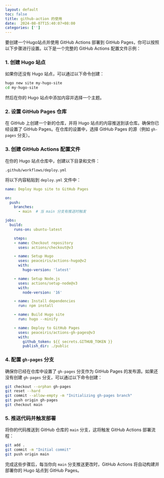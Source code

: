 ```yaml
---
layout: default
toc: false
title: github-action 的使用
date:  2024-08-07T15:40:07+08:00
categories: ['']
---
```


要创建一个Hugo站点并使用 GitHub Actions 部署到 GitHub Pages，你可以按照以下步骤进行设置。以下是一个完整的 GitHub Actions 配置文件示例：

### 1. 创建 Hugo 站点

如果你还没有 Hugo 站点，可以通过以下命令创建：

```bash
hugo new site my-hugo-site
cd my-hugo-site
```

然后在你的 Hugo 站点中添加内容并选择一个主题。

### 2. 设置 GitHub Pages 仓库

在 GitHub 上创建一个新的仓库，并将 Hugo 站点的内容推送到该仓库。确保你已经设置了 GitHub Pages。在仓库的设置中，选择 GitHub Pages 的源（例如 `gh-pages` 分支）。

### 3. 创建 GitHub Actions 配置文件

在你的 Hugo 站点仓库中，创建以下目录和文件：

```
.github/workflows/deploy.yml
```

将以下内容粘贴到 `deploy.yml` 文件中：

```yaml
name: Deploy Hugo site to GitHub Pages

on:
  push:
    branches:
      - main  # 当 main 分支有推送时触发

jobs:
  build:
    runs-on: ubuntu-latest

    steps:
    - name: Checkout repository
      uses: actions/checkout@v3

    - name: Setup Hugo
      uses: peaceiris/actions-hugo@v2
      with:
        hugo-version: 'latest'

    - name: Setup Node.js
      uses: actions/setup-node@v3
      with:
        node-version: '16'

    - name: Install dependencies
      run: npm install

    - name: Build Hugo site
      run: hugo --minify

    - name: Deploy to GitHub Pages
      uses: peaceiris/actions-gh-pages@v3
      with:
        github_token: ${{ secrets.GITHUB_TOKEN }}
        publish_dir: ./public
```

### 4. 配置 `gh-pages` 分支

确保你已经在仓库中设置了 `gh-pages` 分支作为 GitHub Pages 的发布源。如果还没有创建 `gh-pages` 分支，可以通过以下命令创建：

```bash
git checkout --orphan gh-pages
git reset --hard
git commit --allow-empty -m "Initializing gh-pages branch"
git push origin gh-pages
git checkout main
```

### 5. 推送代码并触发部署

将你的代码推送到 GitHub 仓库的 `main` 分支，这将触发 GitHub Actions 部署流程：

```bash
git add .
git commit -m "Initial commit"
git push origin main
```

完成这些步骤后，每当你向 `main` 分支推送更改时，GitHub Actions 将自动构建并部署你的 Hugo 站点到 GitHub Pages。

